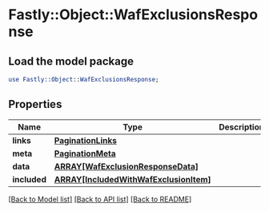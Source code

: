# Fastly::Object::WafExclusionsResponse

## Load the model package
```perl
use Fastly::Object::WafExclusionsResponse;
```

## Properties
Name | Type | Description | Notes
------------ | ------------- | ------------- | -------------
**links** | [**PaginationLinks**](PaginationLinks.md) |  | [optional] 
**meta** | [**PaginationMeta**](PaginationMeta.md) |  | [optional] 
**data** | [**ARRAY[WafExclusionResponseData]**](WafExclusionResponseData.md) |  | [optional] 
**included** | [**ARRAY[IncludedWithWafExclusionItem]**](IncludedWithWafExclusionItem.md) |  | [optional] 

[[Back to Model list]](../README.md#documentation-for-models) [[Back to API list]](../README.md#documentation-for-api-endpoints) [[Back to README]](../README.md)


